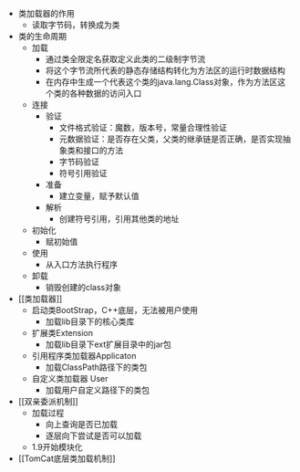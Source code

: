 - 类加载器的作用
	- 读取字节码，转换成为类
- 类的生命周期
	- 加载
		- 通过类全限定名获取定义此类的二级制字节流
		- 将这个字节流所代表的静态存储结构转化为方法区的运行时数据结构
		- 在内存中生成一个代表这个类的java.lang.Class对象，作为方法区这个类的各种数据的访问入口
	- 连接
		- 验证
			- 文件格式验证：魔数，版本号，常量合理性验证
			- 元数据验证：是否存在父类，父类的继承链是否正确，是否实现抽象类和接口的方法
			- 字节码验证
			- 符号引用验证
		- 准备
			- 建立变量，赋予默认值
		- 解析
			- 创建符号引用，引用其他类的地址
	- 初始化
		- 赋初始值
	- 使用
		- 从入口方法执行程序
	- 卸载
		- 销毁创建的class对象
- [[类加载器]]
	- 启动类BootStrap，C++底层，无法被用户使用
		- 加载lib目录下的核心类库
	- 扩展类Extension
		- 加载lib目录下ext扩展目录中的jar包
	- 引用程序类加载器Applicaton
		- 加载ClassPath路径下的类包
	- 自定义类加载器 User
		- 加载用户自定义路径下的类包
- [[双亲委派机制]]
	- 加载过程
		- 向上查询是否已加载
		- 逐层向下尝试是否可以加载
	- 1.9开始模块化
- [[TomCat底层类加载机制]]